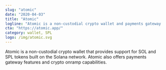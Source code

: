 ```yaml
---
slug: "atomic"
date: "2020-04-03"
title: "Atomic"
logline: "Atomic is a non-custodial crypto wallet and payments gateway that supports SOL and SPL tokens."
cta: "https://atomic.app/"
category: wallet, SPL
logo: /img/atomic.svg
---
```


Atomic is a non-custodial crypto wallet that provides support for SOL and SPL tokens built on the Solana network. Atomic also offers payments gateway features and crypto onramp capabilities.
